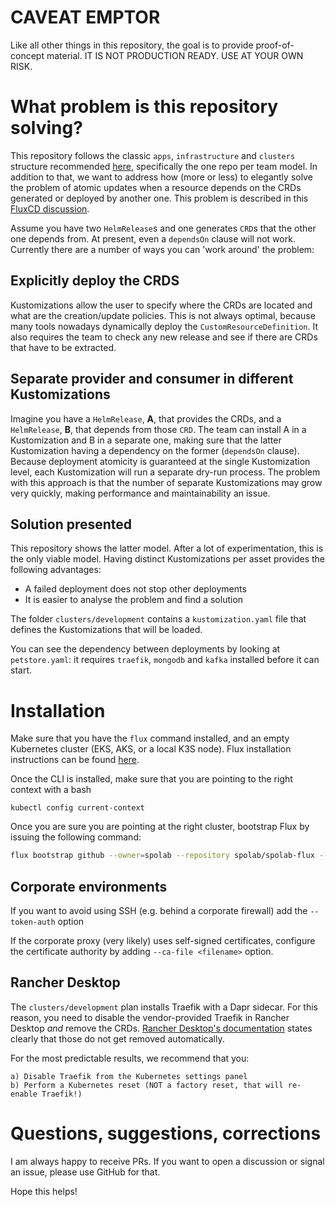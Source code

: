 # CAVEAT EMPTOR

Like all other things in this repository, the goal is to provide proof-of-concept material. IT IS NOT PRODUCTION READY. USE AT YOUR OWN RISK.

# What problem is this repository solving?

This repository follows the classic `apps`, `infrastructure` and `clusters` structure recommended [here](https://fluxcd.io/flux/guides/repository-structure/), specifically the one repo per team model. In addition to that, we want to address how (more or less) to elegantly solve the problem of atomic updates when a resource depends on the CRDs generated or deployed by another one. This problem is described in this [FluxCD discussion](https://github.com/fluxcd/flux2/discussions/1311). 

Assume you have two `HelmRelease`s and one generates `CRD`s that the other one depends from. At present, even a `dependsOn` clause will not work. Currently there are a number of ways you can 'work around' the problem:

 ## Explicitly deploy the CRDS

 Kustomizations allow the user to specify where the CRDs are located and what are the creation/update policies. This is not always optimal, because many tools nowadays dynamically deploy the `CustomResourceDefinition`. It also requires the team to check any new release and see if there are CRDs that have to be extracted.
 
 ## Separate provider and consumer in different Kustomizations 
 
 Imagine you have a `HelmRelease`, **A**, that provides the CRDs, and a `HelmRelease`, **B**, that depends from those `CRD`. The team can install A in a Kustomization and B in a separate one, making sure that the latter Kustomization having a dependency on the former (`dependsOn` clause). Because deployment atomicity is guaranteed at the single Kustomization level, each Kustomization will run a separate dry-run process. The problem with this approach is that the number of separate Kustomizations may grow very quickly, making performance and maintainability an issue.

## Solution presented

This repository shows the latter model. After a lot of experimentation, this is the only viable model. Having distinct Kustomizations per asset provides the following advantages:

 - A failed deployment does not stop other deployments
 - It is easier to analyse the problem and find a solution

The folder `clusters/development` contains a `kustomization.yaml` file that defines the Kustomizations that will be loaded.

You can see the dependency between deployments by looking at `petstore.yaml`: it requires `traefik`, `mongodb` and `kafka` installed before it can start. 

# Installation

Make sure that you have the `flux` command installed, and an empty Kubernetes cluster (EKS, AKS, or a local K3S node). Flux installation instructions can be found [here](https://fluxcd.io/flux/installation/).

Once the CLI is installed, make sure that you are pointing to the right context with a 
 bash
 ```
 kubectl config current-context
 ```
 
Once you are sure you are pointing at the right cluster, bootstrap Flux by issuing the following command: 

```bash
flux bootstrap github --owner=spolab --repository spolab/spolab-flux --path clusters/development --personal  
```

## Corporate environments

If you want to avoid using SSH (e.g. behind a corporate firewall) add the `--token-auth` option

If the corporate proxy (very likely) uses self-signed certificates, configure the certificate authority by adding `--ca-file <filename>` option.

## Rancher Desktop

The `clusters/development` plan installs Traefik with a Dapr sidecar. For this reason, you need to disable the vendor-provided Traefik in Rancher Desktop *and* remove the CRDs. [Rancher Desktop's documentation](https://docs.rancherdesktop.io/faq/#q-how-can-i-disable-traefik-and-will-doing-so-remove-traefik-resources) states clearly that those do not get removed automatically.

For the most predictable results, we recommend that you:

    a) Disable Traefik from the Kubernetes settings panel
    b) Perform a Kubernetes reset (NOT a factory reset, that will re-enable Traefik!)

# Questions, suggestions, corrections

I am always happy to receive PRs. If you want to open a discussion or signal an issue, please use GitHub for that.

Hope this helps!